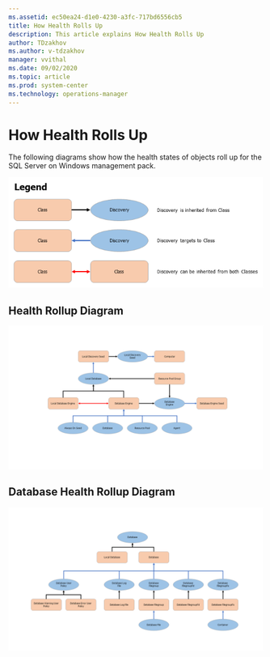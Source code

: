 ```yaml
---
ms.assetid: ec50ea24-d1e0-4230-a3fc-717bd6556cb5
title: How Health Rolls Up
description: This article explains How Health Rolls Up
author: TDzakhov
ms.author: v-tdzakhov
manager: vvithal
ms.date: 09/02/2020
ms.topic: article
ms.prod: system-center
ms.technology: operations-manager
---
```


# How Health Rolls Up

The following diagrams show how the health states of objects roll up for the SQL Server on Windows management pack.

![Legend](./media/ssmp/health-rolls-up-legend.png)

## Health Rollup Diagram 

![Health diagram](./media/ssmp/health-rollup-diagram.png)

## Database Health Rollup Diagram

![Database diagram](./media/ssmp/database-health-rollup-diagram.png)